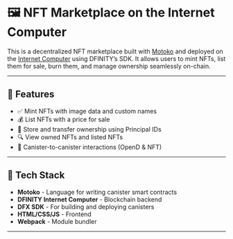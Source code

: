 # 🖼️ NFT Marketplace on the Internet Computer

This is a decentralized NFT marketplace built with [Motoko](https://internetcomputer.org/docs/current/motoko/main/motoko) and deployed on the [Internet Computer](https://dfinity.org) using DFINITY’s SDK. It allows users to mint NFTs, list them for sale, burn them, and manage ownership seamlessly on-chain.

---

## 🚀 Features

- ✅ Mint NFTs with image data and custom names
- 💰 List NFTs with a price for sale
- 👤 Store and transfer ownership using Principal IDs
- 🔍 View owned NFTs and listed NFTs
- 🔗 Canister-to-canister interactions (OpenD & NFT)

---

## 🧠 Tech Stack

- **Motoko** - Language for writing canister smart contracts
- **DFINITY Internet Computer** - Blockchain backend
- **DFX SDK** - For building and deploying canisters
- **HTML/CSS/JS** - Frontend
- **Webpack** - Module bundler

---

